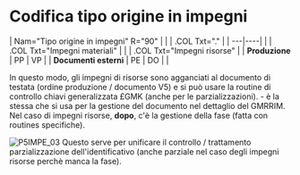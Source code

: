 # Codifica tipo origine in impegni

|  Nam="Tipo origine in impegni" R="90" |
| 
| .COL Txt="." |
| ---|----|
| 
| .COL Txt="Impegni materiali" |
| 
| .COL Txt="Impegni risorse" |
|  **Produzione** | PP | VP |
|  **Documenti esterni** | PE | DO |
| 

 In questo modo, gli impegni di risorse sono agganciati al documento di testata (ordine produzione / documento V5) e si può usare la routine di controllo chiavi generalizzata £GMK (anche per le parzializzazioni). - è la stessa che si usa per la gestione del documento nel dettaglio del GMRRIM.
Nel caso di impegni risorse, __dopo__, c'è la gestione della fase (fatta con routines specifiche).

![P5IMPE_03](http://doc.smeup.com/immagini/P5IMPE_N6/P5IMPE_03.png)
Questo serve per unificare il controllo / trattamento parzializzazione dell'identificativo (anche parziale nel caso degli impegni risorse perchè manca la fase).
